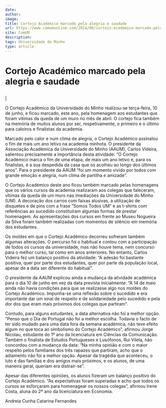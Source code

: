 ```yaml
---
date: 
author: 
image: 
title: Cortejo Académico marcado pela alegria e saudade
url: https://www.comumonline.com/2014/06/cortejo-academico-marcado-pela-alegria-e-saudade/
site: ComUM
description: 
tags: Universidade do Minho
type: article
---
```



# Cortejo Académico marcado pela alegria e saudade

## 

| 

O Cortejo Académico da Universidade do Minho realizou-se terça-feira, 10 de junho, e ficou marcado, este ano, pela homenagem aos estudantes que foram vítimas da queda de um muro no mês de abril. O cortejo fica também na memória de muitos alunos por ser, respetivamente, o primeiro e o último para caloiros e finalistas da academia.

Marcado pelo calor e num clima de alegria, o Cortejo Académico assinalou o fim de mais um ano letivo na academia minhota. O presidente da Associação Académica da Universidade do Minho (AAUM), Carlos Videira, salientou precisamente a importância desta atividade: “O Cortejo Académico marca o fim de uma etapa, de mais um ano letivo e, para os finalistas, é a sua despedida da casa que os acolheu ao longo dos últimos anos”. Para o presidente da AAUM “foi um momento vivido por todos com grande emoção e alegria, num clima de partilha e amizade”.

O Cortejo Académico deste ano ficou também marcado pelas homenagens que os vários cursos da academia realizaram aos colegas que faleceram, vítimas da queda de um muro nas imediações da Universidade do Minho (UM). A decoração dos carros com faixas alusivas, a utilização de disquetes e de pins com a frase “Somos Todos UM” e as t-shirts com referências ao sucedido constituíram algumas formas de prestar homenagem. As apresentações dos cursos em frente ao Museu Nogueira da Silva foram também realizadas com momentos de silêncio em memória dos estudantes.

Os moldes em que o Cortejo Académico decorreu sofreram também algumas alterações. O percurso foi o habitual e contou com a participação de todos os cursos da universidade, mas não houve tema, nem concurso para o melhor curso, tal como em anos anteriores. No entanto, Carlos Videira fez um balanço positivo da atividade: “A adesão foi bastante positiva, quer por parte dos estudantes, quer por parte da população local, apesar de a data ser diferente do habitual”.

O presidente da AAUM explicou ainda a mudança da atividade académica para o dia 10 de junho em vez da data prevista inicialmente: “A 14 de maio ainda não havia condições para que se realizasse algo nos moldes do Cortejo Académico. Impunha-se uma reflexão sobre o sucedido e era importante dar um sinal de respeito e de solidariedade pelo sucedido e pela dor dos que eram mais próximos dos colegas que partiram”.

Contudo, para alguns estudantes, a data alternativa não foi a melhor opção. “Penso que o Dia de Portugal não foi a melhor escolha. Todavia o facto de ter sido mudado para uma data fora da semana académica, não teve efeito algum no que toca ao simbolismo do Cortejo Académico”, afirmou Jorge Nicolau, estudante do 1º ano da licenciatura em Ciências da Comunicação. Também o finalista de Estudos Portugueses e Lusófonos, Rui Vilela, não concordou com a mudança da data: “Na minha opinião e com o maior respeito pelos familiares dos três rapazes que partiram, acho que o adiamento não foi a melhor opção. Apesar da tragédia que aconteceu, o luto é das famílias e dos amigos mais próximos, e os alunos, de uma maneira geral, queriam era distrair-se”.

Apesar das diferentes opiniões, os alunos fizeram um balanço positivo do Cortejo Académico. “As expectativas foram superadas e acho que todos os cursos se esforçaram para homenagear os nossos colegas”, afirmou Irene Costa, aluna do 2º ano da licenciatura em Economia.

Andreia Cunha
Catarina Fernandes
